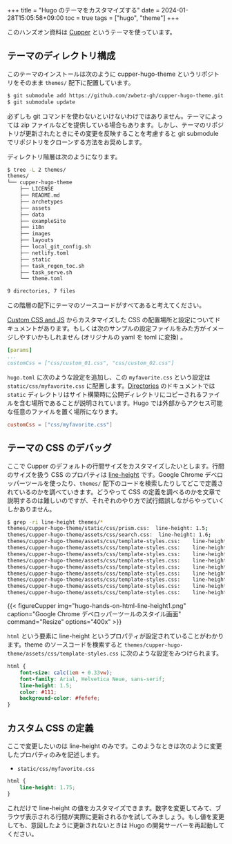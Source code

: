 +++
title = "Hugo のテーマをカスタマイズする"
date = 2024-01-28T15:05:58+09:00
toc = true
tags = ["hugo", "theme"]
+++

このハンズオン資料は [Cupper](https://themes.gohugo.io/themes/cupper-hugo-theme/) というテーマを使っています。

## テーマのディレクトリ構成

このテーマのインストールは次のように cupper-hugo-theme というリポジトリをそのまま `themes/` 配下に配置しています。

```bash
$ git submodule add https://github.com/zwbetz-gh/cupper-hugo-theme.git themes/cupper-hugo-theme
$ git submodule update
```

必ずしも git コマンドを使わないといけないわけではありません。テーマによっては zip ファイルなどを提供している場合もあります。しかし、テーマのリポジトリが更新されたときにその変更を反映することを考慮すると git submodule でリポジトリをクローンする方法をお奨めします。

ディレクトリ階層は次のようになります。

```bash
$ tree -L 2 themes/
themes/
└── cupper-hugo-theme
    ├── LICENSE
    ├── README.md
    ├── archetypes
    ├── assets
    ├── data
    ├── exampleSite
    ├── i18n
    ├── images
    ├── layouts
    ├── local_git_config.sh
    ├── netlify.toml
    ├── static
    ├── task_regen_toc.sh
    ├── task_serve.sh
    └── theme.toml

9 directories, 7 files
```

この階層の配下にテーマのソースコードがすべてあると考えてください。

[Custom CSS and JS](https://themes.gohugo.io/themes/cupper-hugo-theme/#custom-css-and-js) からカスタマイズした CSS の配置場所と設定についてドキュメントがあります。もしくは次のサンプルの設定ファイルをみた方がイメージしやすいかもしれません (オリジナルの yaml を toml に変換) 。

```yaml
[params]
...
customCss = ["css/custom_01.css", "css/custom_02.css"]
```

`hugo.toml` に次のような設定を追加し、この `myfavorite.css` という設定は `static/css/myfavorite.css` に配置します。[Directories](https://gohugo.io/getting-started/directory-structure/#directories) のドキュメントでは `static` ディレクトリはサイト構築時に公開ディレクトリにコピーされるファイルを含む場所であることが説明されています。Hugo では外部からアクセス可能な任意のファイルを置く場所になります。

```toml
customCss = ["css/myfavorite.css"]
```

## テーマの CSS のデバッグ

ここで Cupper のデフォルトの行間サイズをカスタマイズしたいとします。行間のサイズを扱う CSS のプロパティは [line-height](https://developer.mozilla.org/ja/docs/Web/CSS/line-height) です。Google Chrome デベロッパーツールを使ったり、`themes/` 配下のコードを検索したりしてどこで定義されているのかを調べていきます。どうやって CSS の定義を調べるのかを文章で説明するのは難しいのですが、それぞれのやり方で試行錯誤しながらやっていくしかありません。

```bash
$ grep -ri line-height themes/*
themes/cupper-hugo-theme/static/css/prism.css:	line-height: 1.5;
themes/cupper-hugo-theme/assets/css/search.css:  line-height: 1.6;
themes/cupper-hugo-theme/assets/css/template-styles.css:    line-height: 1.5;
themes/cupper-hugo-theme/assets/css/template-styles.css:    line-height: 1.125;
themes/cupper-hugo-theme/assets/css/template-styles.css:    line-height: 1;
themes/cupper-hugo-theme/assets/css/template-styles.css:    line-height: 1.25;
themes/cupper-hugo-theme/assets/css/template-styles.css:    line-height: 1.125;
themes/cupper-hugo-theme/assets/css/template-styles.css:    line-height: 1.6;
themes/cupper-hugo-theme/assets/css/template-styles.css:    line-height: 1.25;
themes/cupper-hugo-theme/assets/css/template-styles.css:    line-height: 1;
themes/cupper-hugo-theme/assets/css/template-styles.css:    line-height: 1;
```

{{< figureCupper img="hugo-hands-on-html-line-height1.png" caption="Google Chrome デベロッパーツールのスタイル画面" command="Resize" options="400x" >}}

`html` という要素に line-height というプロパティが設定されていることがわかります。theme のソースコードを検索すると `themes/cupper-hugo-theme/assets/css/template-styles.css` に次のような設定をみつけられます。

```css
html {
    font-size: calc(1em + 0.33vw);
    font-family: Arial, Helvetica Neue, sans-serif;
    line-height: 1.5;
    color: #111;
    background-color: #fefefe;
}
```

## カスタム CSS の定義

ここで変更したいのは line-height のみです。このようなときは次のように変更したプロパティのみを記述します。

* `static/css/myfavorite.css`

```css
html {
    line-height: 1.75;
}
```

これだけで line-height の値をカスタマイズできます。数字を変更してみて、ブラウザ表示される行間が実際に更新されるかを試してみましょう。もし値を変更しても、意図したように更新されないときは Hugo の開発サーバーを再起動してください。
